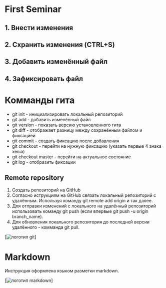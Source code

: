 # First Seminar
## 1. Внести изменения
## 2. Схранить изменения (CTRL+S)
## 3. Добавить изменённый файл
## 4. Зафиксировать файл
# Комманды гита
* git init - инициализировать локальный репозиторий
* git add - добавить изменённый файл
* git version - показать версию установленного гита
* git diff - отображает разницу между сохранённым файлом и фиксацией
* git commit - создать фиксацию после добавления
* git checkout - перейти на нужную фиксацию (указать первые 4 знака хеша)
* git checkout master - перейти на актуальное состояние
* git log - отобразить фиксации
## Remote repository
1. Создать репозиторий на GitHub
2. Согласно иструкциям на GitHub связать локальный репозиторий с удалённым.
Используя команду git remote add origin <URL> и так далее.
3. Для отправки изменений с локального на удалённый репозиторий использовать команду git push (если впервые git push -u origin branch_name).
4. Для обновления локального репозитория до последней версии удалённого - комманда git pull.

[![логотип git](https://encrypted-tbn0.gstatic.com/images?q=tbn:ANd9GcSdd25hyNQOMs4Xx1Cv_A_oaT0zagfSWlXMBA&s)]

# Markdown

Инструкция оформлена языком разметки markdown.

[![логотип markdown](https://encrypted-tbn0.gstatic.com/images?q=tbn:ANd9GcRnu7934BT4IAqyaLexJIlqSaThMNkeiRzz0ux0qR11wQ&s)]